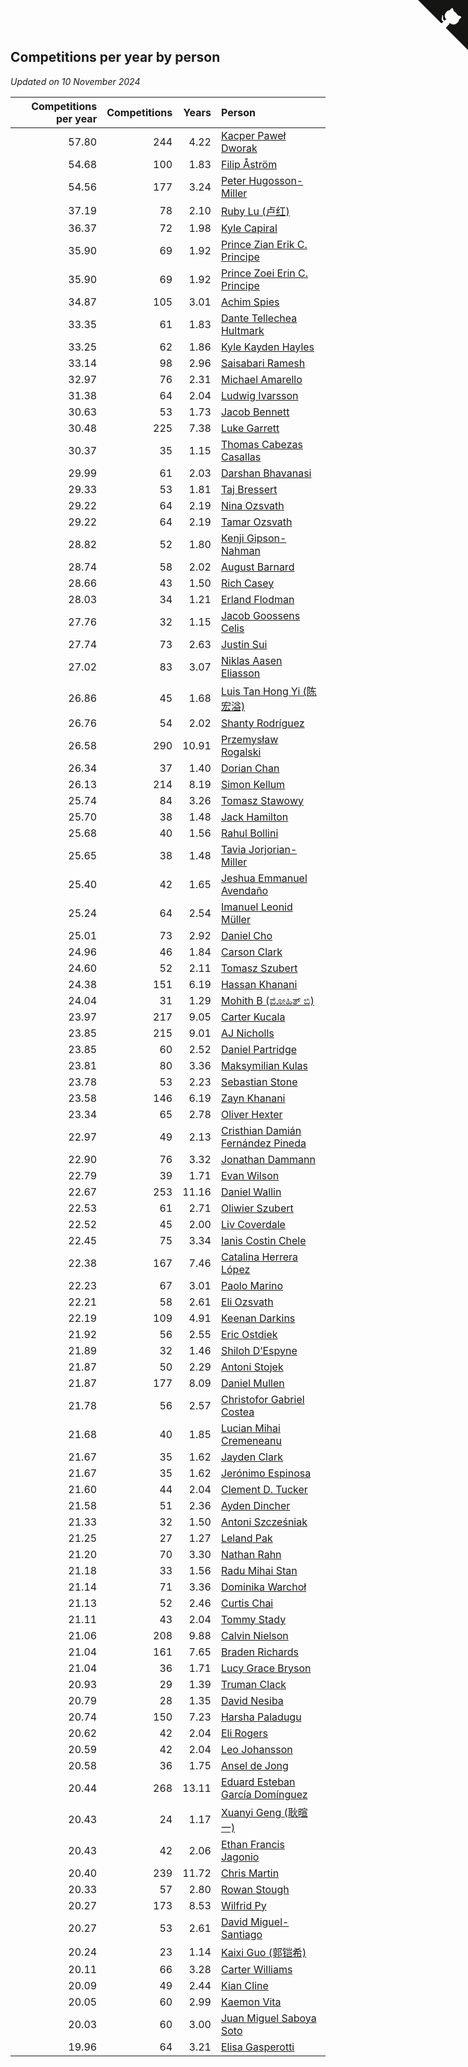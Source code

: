 ## Competitions per year by person

*Updated on 10 November 2024*

| Competitions per year | Competitions | Years | Person |
| ---: | ---: | ---: | :--- |
| 57.80 | 244 | 4.22 | [Kacper Paweł Dworak](https://www.worldcubeassociation.org/persons/2020DWOR01) |
| 54.68 | 100 | 1.83 | [Filip Åström](https://www.worldcubeassociation.org/persons/2023ASTR01) |
| 54.56 | 177 | 3.24 | [Peter Hugosson-Miller](https://www.worldcubeassociation.org/persons/2021HUGO01) |
| 37.19 | 78 | 2.10 | [Ruby Lu (卢红)](https://www.worldcubeassociation.org/persons/2022LURU01) |
| 36.37 | 72 | 1.98 | [Kyle Capiral](https://www.worldcubeassociation.org/persons/2022CAPI02) |
| 35.90 | 69 | 1.92 | [Prince Zian Erik C. Principe](https://www.worldcubeassociation.org/persons/2022PRIN08) |
| 35.90 | 69 | 1.92 | [Prince Zoei Erin C. Principe](https://www.worldcubeassociation.org/persons/2022PRIN09) |
| 34.87 | 105 | 3.01 | [Achim Spies](https://www.worldcubeassociation.org/persons/2021SPIE01) |
| 33.35 | 61 | 1.83 | [Dante Tellechea Hultmark](https://www.worldcubeassociation.org/persons/2023HULT01) |
| 33.25 | 62 | 1.86 | [Kyle Kayden Hayles](https://www.worldcubeassociation.org/persons/2022HAYL02) |
| 33.14 | 98 | 2.96 | [Saisabari Ramesh](https://www.worldcubeassociation.org/persons/2021RAME01) |
| 32.97 | 76 | 2.31 | [Michael Amarello](https://www.worldcubeassociation.org/persons/2022AMAR09) |
| 31.38 | 64 | 2.04 | [Ludwig Ivarsson](https://www.worldcubeassociation.org/persons/2022IVAR01) |
| 30.63 | 53 | 1.73 | [Jacob Bennett](https://www.worldcubeassociation.org/persons/2023BENN04) |
| 30.48 | 225 | 7.38 | [Luke Garrett](https://www.worldcubeassociation.org/persons/2017GARR05) |
| 30.37 | 35 | 1.15 | [Thomas Cabezas Casallas](https://www.worldcubeassociation.org/persons/2023CASA08) |
| 29.99 | 61 | 2.03 | [Darshan Bhavanasi](https://www.worldcubeassociation.org/persons/2022BHAV01) |
| 29.33 | 53 | 1.81 | [Taj Bressert](https://www.worldcubeassociation.org/persons/2023BRES01) |
| 29.22 | 64 | 2.19 | [Nina Ozsvath](https://www.worldcubeassociation.org/persons/2022OZSV03) |
| 29.22 | 64 | 2.19 | [Tamar Ozsvath](https://www.worldcubeassociation.org/persons/2022OZSV04) |
| 28.82 | 52 | 1.80 | [Kenji Gipson-Nahman](https://www.worldcubeassociation.org/persons/2023GIPS01) |
| 28.74 | 58 | 2.02 | [August Barnard](https://www.worldcubeassociation.org/persons/2022BARN21) |
| 28.66 | 43 | 1.50 | [Rich Casey](https://www.worldcubeassociation.org/persons/2023CASE06) |
| 28.03 | 34 | 1.21 | [Erland Flodman](https://www.worldcubeassociation.org/persons/2023FLOD01) |
| 27.76 | 32 | 1.15 | [Jacob Goossens Celis](https://www.worldcubeassociation.org/persons/2023CELI06) |
| 27.74 | 73 | 2.63 | [Justin Sui](https://www.worldcubeassociation.org/persons/2022SUIJ01) |
| 27.02 | 83 | 3.07 | [Niklas Aasen Eliasson](https://www.worldcubeassociation.org/persons/2021ELIA01) |
| 26.86 | 45 | 1.68 | [Luis Tan Hong Yi (陈宏溢)](https://www.worldcubeassociation.org/persons/2023YILU01) |
| 26.76 | 54 | 2.02 | [Shanty Rodríguez](https://www.worldcubeassociation.org/persons/2022CUBI01) |
| 26.58 | 290 | 10.91 | [Przemysław Rogalski](https://www.worldcubeassociation.org/persons/2013ROGA02) |
| 26.34 | 37 | 1.40 | [Dorian Chan](https://www.worldcubeassociation.org/persons/2023DORI01) |
| 26.13 | 214 | 8.19 | [Simon Kellum](https://www.worldcubeassociation.org/persons/2016KELL12) |
| 25.74 | 84 | 3.26 | [Tomasz Stawowy](https://www.worldcubeassociation.org/persons/2021STAW01) |
| 25.70 | 38 | 1.48 | [Jack Hamilton](https://www.worldcubeassociation.org/persons/2023HAMI08) |
| 25.68 | 40 | 1.56 | [Rahul Bollini](https://www.worldcubeassociation.org/persons/2023BOLL01) |
| 25.65 | 38 | 1.48 | [Tavia Jorjorian-Miller](https://www.worldcubeassociation.org/persons/2023JORJ01) |
| 25.40 | 42 | 1.65 | [Jeshua Emmanuel Avendaño](https://www.worldcubeassociation.org/persons/2023AVEN01) |
| 25.24 | 64 | 2.54 | [Imanuel Leonid Müller](https://www.worldcubeassociation.org/persons/2022MULL02) |
| 25.01 | 73 | 2.92 | [Daniel Cho](https://www.worldcubeassociation.org/persons/2021CHOD01) |
| 24.96 | 46 | 1.84 | [Carson Clark](https://www.worldcubeassociation.org/persons/2023CLAR02) |
| 24.60 | 52 | 2.11 | [Tomasz Szubert](https://www.worldcubeassociation.org/persons/2022SZUB02) |
| 24.38 | 151 | 6.19 | [Hassan Khanani](https://www.worldcubeassociation.org/persons/2018KHAN26) |
| 24.04 | 31 | 1.29 | [Mohith B (ಮೋಹಿತ್ ಬಿ)](https://www.worldcubeassociation.org/persons/2023BMOH01) |
| 23.97 | 217 | 9.05 | [Carter Kucala](https://www.worldcubeassociation.org/persons/2015KUCA01) |
| 23.85 | 215 | 9.01 | [AJ Nicholls](https://www.worldcubeassociation.org/persons/2015NICH04) |
| 23.85 | 60 | 2.52 | [Daniel Partridge](https://www.worldcubeassociation.org/persons/2022PART02) |
| 23.81 | 80 | 3.36 | [Maksymilian Kulas](https://www.worldcubeassociation.org/persons/2021KULA02) |
| 23.78 | 53 | 2.23 | [Sebastian Stone](https://www.worldcubeassociation.org/persons/2022STON09) |
| 23.58 | 146 | 6.19 | [Zayn Khanani](https://www.worldcubeassociation.org/persons/2018KHAN28) |
| 23.34 | 65 | 2.78 | [Oliver Hexter](https://www.worldcubeassociation.org/persons/2022HEXT01) |
| 22.97 | 49 | 2.13 | [Cristhian Damián Fernández Pineda](https://www.worldcubeassociation.org/persons/2022PINE05) |
| 22.90 | 76 | 3.32 | [Jonathan Dammann](https://www.worldcubeassociation.org/persons/2021DAMM01) |
| 22.79 | 39 | 1.71 | [Evan Wilson](https://www.worldcubeassociation.org/persons/2023WILS11) |
| 22.67 | 253 | 11.16 | [Daniel Wallin](https://www.worldcubeassociation.org/persons/2013WALL03) |
| 22.53 | 61 | 2.71 | [Oliwier Szubert](https://www.worldcubeassociation.org/persons/2022SZUB01) |
| 22.52 | 45 | 2.00 | [Liv Coverdale](https://www.worldcubeassociation.org/persons/2022COVE02) |
| 22.45 | 75 | 3.34 | [Ianis Costin Chele](https://www.worldcubeassociation.org/persons/2021CHEL01) |
| 22.38 | 167 | 7.46 | [Catalina Herrera López](https://www.worldcubeassociation.org/persons/2017LOPE31) |
| 22.23 | 67 | 3.01 | [Paolo Marino](https://www.worldcubeassociation.org/persons/2021MARI04) |
| 22.21 | 58 | 2.61 | [Eli Ozsvath](https://www.worldcubeassociation.org/persons/2022OZSV01) |
| 22.19 | 109 | 4.91 | [Keenan Darkins](https://www.worldcubeassociation.org/persons/2019DARK02) |
| 21.92 | 56 | 2.55 | [Eric Ostdiek](https://www.worldcubeassociation.org/persons/2022OSTD01) |
| 21.89 | 32 | 1.46 | [Shiloh D’Espyne](https://www.worldcubeassociation.org/persons/2023DESP01) |
| 21.87 | 50 | 2.29 | [Antoni Stojek](https://www.worldcubeassociation.org/persons/2022STOJ03) |
| 21.87 | 177 | 8.09 | [Daniel Mullen](https://www.worldcubeassociation.org/persons/2016MULL04) |
| 21.78 | 56 | 2.57 | [Christofor Gabriel Costea](https://www.worldcubeassociation.org/persons/2022COST03) |
| 21.68 | 40 | 1.85 | [Lucian Mihai Cremeneanu](https://www.worldcubeassociation.org/persons/2023CREM01) |
| 21.67 | 35 | 1.62 | [Jayden Clark](https://www.worldcubeassociation.org/persons/2023CLAR13) |
| 21.67 | 35 | 1.62 | [Jerónimo Espinosa](https://www.worldcubeassociation.org/persons/2023ESPI07) |
| 21.60 | 44 | 2.04 | [Clement D. Tucker](https://www.worldcubeassociation.org/persons/2022TUCK09) |
| 21.58 | 51 | 2.36 | [Ayden Dincher](https://www.worldcubeassociation.org/persons/2022DINC01) |
| 21.33 | 32 | 1.50 | [Antoni Szcześniak](https://www.worldcubeassociation.org/persons/2023SZCZ04) |
| 21.25 | 27 | 1.27 | [Leland Pak](https://www.worldcubeassociation.org/persons/2023PAKL02) |
| 21.20 | 70 | 3.30 | [Nathan Rahn](https://www.worldcubeassociation.org/persons/2021RAHN01) |
| 21.18 | 33 | 1.56 | [Radu Mihai Stan](https://www.worldcubeassociation.org/persons/2023STAN09) |
| 21.14 | 71 | 3.36 | [Dominika Warchoł](https://www.worldcubeassociation.org/persons/2021WARC01) |
| 21.13 | 52 | 2.46 | [Curtis Chai](https://www.worldcubeassociation.org/persons/2022CHAI02) |
| 21.11 | 43 | 2.04 | [Tommy Stady](https://www.worldcubeassociation.org/persons/2022STAD01) |
| 21.06 | 208 | 9.88 | [Calvin Nielson](https://www.worldcubeassociation.org/persons/2014NIEL03) |
| 21.04 | 161 | 7.65 | [Braden Richards](https://www.worldcubeassociation.org/persons/2017RICH02) |
| 21.04 | 36 | 1.71 | [Lucy Grace Bryson](https://www.worldcubeassociation.org/persons/2023BRYS01) |
| 20.93 | 29 | 1.39 | [Truman Clack](https://www.worldcubeassociation.org/persons/2023CLAC02) |
| 20.79 | 28 | 1.35 | [David Nesiba](https://www.worldcubeassociation.org/persons/2023NESI01) |
| 20.74 | 150 | 7.23 | [Harsha Paladugu](https://www.worldcubeassociation.org/persons/2017PALA08) |
| 20.62 | 42 | 2.04 | [Eli Rogers](https://www.worldcubeassociation.org/persons/2022ROGE05) |
| 20.59 | 42 | 2.04 | [Leo Johansson](https://www.worldcubeassociation.org/persons/2022JOHA08) |
| 20.58 | 36 | 1.75 | [Ansel de Jong](https://www.worldcubeassociation.org/persons/2023JONG01) |
| 20.44 | 268 | 13.11 | [Eduard Esteban García Domínguez](https://www.worldcubeassociation.org/persons/2011EDUA01) |
| 20.43 | 24 | 1.17 | [Xuanyi Geng (耿暄一)](https://www.worldcubeassociation.org/persons/2023GENG02) |
| 20.43 | 42 | 2.06 | [Ethan Francis Jagonio](https://www.worldcubeassociation.org/persons/2022JAGO03) |
| 20.40 | 239 | 11.72 | [Chris Martin](https://www.worldcubeassociation.org/persons/2013MART03) |
| 20.33 | 57 | 2.80 | [Rowan Stough](https://www.worldcubeassociation.org/persons/2022STOU01) |
| 20.27 | 173 | 8.53 | [Wilfrid Py](https://www.worldcubeassociation.org/persons/2016PYWI01) |
| 20.27 | 53 | 2.61 | [David Miguel-Santiago](https://www.worldcubeassociation.org/persons/2022MIGU02) |
| 20.24 | 23 | 1.14 | [Kaixi Guo (郭铠希)](https://www.worldcubeassociation.org/persons/2023GUOK01) |
| 20.11 | 66 | 3.28 | [Carter Williams](https://www.worldcubeassociation.org/persons/2021WILL06) |
| 20.09 | 49 | 2.44 | [Kian Cline](https://www.worldcubeassociation.org/persons/2022CLIN01) |
| 20.05 | 60 | 2.99 | [Kaemon Vita](https://www.worldcubeassociation.org/persons/2021VITA01) |
| 20.03 | 60 | 3.00 | [Juan Miguel Saboya Soto](https://www.worldcubeassociation.org/persons/2021SOTO01) |
| 19.96 | 64 | 3.21 | [Elisa Gasperotti](https://www.worldcubeassociation.org/persons/2021GASP01) |


<a href="https://github.com/jonatanklosko/wca_statistics" class="github-corner" aria-label="View source on Github"><svg width="80" height="80" viewBox="0 0 250 250" style="fill:#151513; color:#fff; position: absolute; top: 0; border: 0; right: 0;" aria-hidden="true"><path d="M0,0 L115,115 L130,115 L142,142 L250,250 L250,0 Z"></path><path d="M128.3,109.0 C113.8,99.7 119.0,89.6 119.0,89.6 C122.0,82.7 120.5,78.6 120.5,78.6 C119.2,72.0 123.4,76.3 123.4,76.3 C127.3,80.9 125.5,87.3 125.5,87.3 C122.9,97.6 130.6,101.9 134.4,103.2" fill="currentColor" style="transform-origin: 130px 106px;" class="octo-arm"></path><path d="M115.0,115.0 C114.9,115.1 118.7,116.5 119.8,115.4 L133.7,101.6 C136.9,99.2 139.9,98.4 142.2,98.6 C133.8,88.0 127.5,74.4 143.8,58.0 C148.5,53.4 154.0,51.2 159.7,51.0 C160.3,49.4 163.2,43.6 171.4,40.1 C171.4,40.1 176.1,42.5 178.8,56.2 C183.1,58.6 187.2,61.8 190.9,65.4 C194.5,69.0 197.7,73.2 200.1,77.6 C213.8,80.2 216.3,84.9 216.3,84.9 C212.7,93.1 206.9,96.0 205.4,96.6 C205.1,102.4 203.0,107.8 198.3,112.5 C181.9,128.9 168.3,122.5 157.7,114.1 C157.9,116.9 156.7,120.9 152.7,124.9 L141.0,136.5 C139.8,137.7 141.6,141.9 141.8,141.8 Z" fill="currentColor" class="octo-body"></path></svg></a><style>.github-corner:hover .octo-arm{animation:octocat-wave 560ms ease-in-out}@keyframes octocat-wave{0%,100%{transform:rotate(0)}20%,60%{transform:rotate(-25deg)}40%,80%{transform:rotate(10deg)}}@media (max-width:500px){.github-corner:hover .octo-arm{animation:none}.github-corner .octo-arm{animation:octocat-wave 560ms ease-in-out}}</style>
